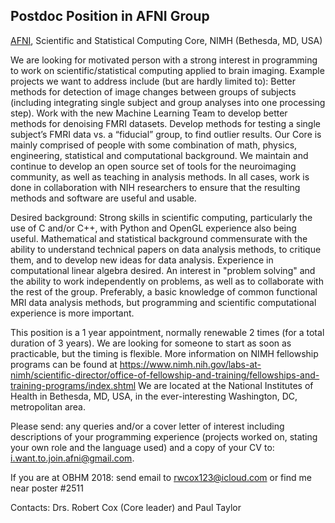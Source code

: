 ## Postdoc Position in AFNI Group
[AFNI](https://afni.nimh.nih.gov), Scientific and Statistical Computing Core, NIMH (Bethesda, MD, USA)

We are looking for motivated person with a strong interest in programming to work on scientific/statistical computing applied to brain imaging. Example projects we want to address include (but are hardly limited to):
Better methods for detection of image changes between groups of subjects (including integrating single subject and group analyses into one processing step).
Work with the new Machine Learning Team to develop better methods for denoising FMRI datasets.
Develop methods for testing a single subject’s FMRI data vs. a “fiducial” group, to find outlier results.
Our Core is mainly comprised of people with some combination of math, physics, engineering, statistical and computational background.  We maintain and continue to develop an open source set of tools for the neuroimaging community, as well as teaching in analysis methods.  In all cases, work is done in collaboration with NIH researchers to ensure that the resulting methods and software are useful and usable.  

Desired background:
Strong skills in scientific computing, particularly the use of C and/or C++, with Python and OpenGL experience also being useful.
Mathematical and statistical background commensurate with the ability to understand technical papers on data analysis methods, to critique them, and to develop new ideas for data analysis. Experience in computational linear algebra desired.
An interest in "problem solving" and the ability to work independently on problems, as well as to collaborate with the rest of the group.
Preferably, a basic knowledge of common functional MRI data analysis methods, but programming and scientific computational experience is more important.

This position is a 1 year appointment, normally renewable 2 times (for a total duration of 3 years). We are looking for someone to start as soon as practicable, but the timing is flexible. More information on NIMH fellowship programs can be found at
https://www.nimh.nih.gov/labs-at-nimh/scientific-director/office-of-fellowship-and-training/fellowships-and-training-programs/index.shtml 
We are located at the National Institutes of Health in Bethesda, MD, USA, in the ever-interesting Washington, DC, metropolitan area.

Please send: any queries and/or a cover letter of interest including descriptions of your programming experience (projects worked on, stating your own role and the language used) and a copy of your CV to:  i.want.to.join.afni@gmail.com.

If you are at OBHM 2018: send email to rwcox123@icloud.com or find me near poster #2511

Contacts:  Drs. Robert Cox (Core leader) and Paul Taylor 
